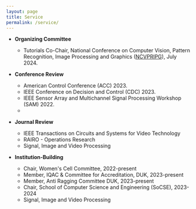 ```yaml
---
layout: page
title: Service
permalink: /service/
---
```

* **Organizing Committee**
  <br/>
  * Tutorials Co-Chair, National Conference on Computer Vision, Pattern Recognition, Image Processing and Graphics ([NCVPRIPG](https://ncvpripg2024.github.io/committee.html)), July 2024.

* **Conference Review**
  <br/>
  * American Control Conference (ACC) 2023.
  * IEEE Conference on Decision and Control (CDC) 2023.
  * IEEE Sensor Array and Multichannel Signal Processing Workshop (SAM) 2022.
  * 
* **Journal Review**
  <br/>
  * IEEE Transactions on Circuits and Systems for Video Technology
  * RAIRO - Operations Research
  * Signal, Image and Video Processing

* **Institution-Building**
  <br/>
  * Chair, Women's Cell Committee, 2022-present
  * Member, IQAC & Committee for Accreditation, DUK, 2023-present
  * Member, Anti Ragging Committee DUK, 2023-present
  * Chair, School of Computer Science and Engineering (SoCSE), 2023-2024
  * Signal, Image and Video Processing

